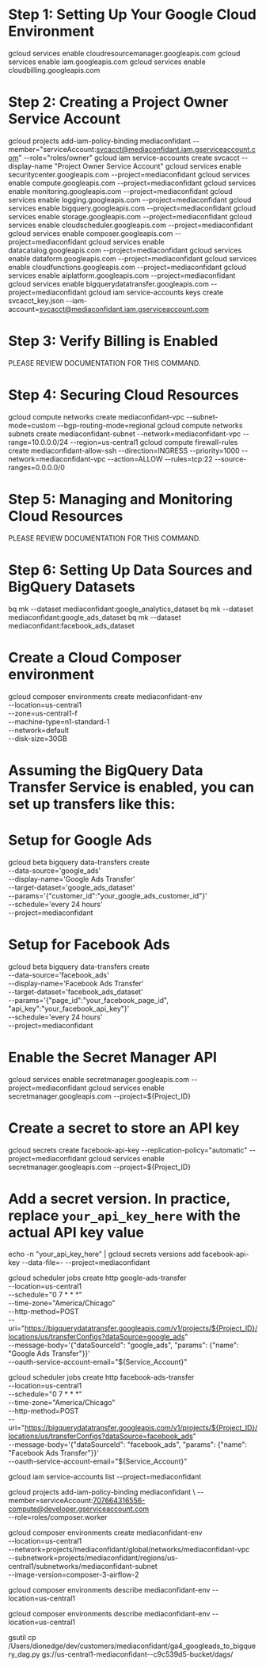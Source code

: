# Step 1: Setting Up Your Google Cloud Environment
gcloud services enable cloudresourcemanager.googleapis.com
gcloud services enable iam.googleapis.com
gcloud services enable cloudbilling.googleapis.com

# Step 2: Creating a Project Owner Service Account
gcloud projects add-iam-policy-binding mediaconfidant --member="serviceAccount:svcacct@mediaconfidant.iam.gserviceaccount.com" --role="roles/owner"
gcloud iam service-accounts create svcacct --display-name 
"Project Owner Service Account"
gcloud services enable securitycenter.googleapis.com --project=mediaconfidant
gcloud services enable compute.googleapis.com --project=mediaconfidant
gcloud services enable monitoring.googleapis.com --project=mediaconfidant
gcloud services enable logging.googleapis.com --project=mediaconfidant
gcloud services enable bigquery.googleapis.com --project=mediaconfidant
gcloud services enable storage.googleapis.com --project=mediaconfidant
gcloud services enable cloudscheduler.googleapis.com --project=mediaconfidant
gcloud services enable composer.googleapis.com --project=mediaconfidant
gcloud services enable datacatalog.googleapis.com --project=mediaconfidant
gcloud services enable dataform.googleapis.com --project=mediaconfidant
gcloud services enable cloudfunctions.googleapis.com --project=mediaconfidant
gcloud services enable aiplatform.googleapis.com --project=mediaconfidant
gcloud services enable bigquerydatatransfer.googleapis.com --project=mediaconfidant
gcloud iam service-accounts keys create svcacct_key.json --iam-account=svcacct@mediaconfidant.iam.gserviceaccount.com

# Step 3: Verify Billing is Enabled
PLEASE REVIEW DOCUMENTATION FOR THIS COMMAND.

# Step 4: Securing Cloud Resources
gcloud compute networks create mediaconfidant-vpc --subnet-mode=custom --bgp-routing-mode=regional
gcloud compute networks subnets create mediaconfidant-subnet --network=mediaconfidant-vpc --range=10.0.0.0/24 --region=us-central1
gcloud compute firewall-rules create mediaconfidant-allow-ssh --direction=INGRESS --priority=1000 --network=mediaconfidant-vpc --action=ALLOW --rules=tcp:22 --source-ranges=0.0.0.0/0

# Step 5: Managing and Monitoring Cloud Resources
PLEASE REVIEW DOCUMENTATION FOR THIS COMMAND.

# Step 6: Setting Up Data Sources and BigQuery Datasets
bq mk --dataset mediaconfidant:google_analytics_dataset
bq mk --dataset mediaconfidant:google_ads_dataset
bq mk --dataset mediaconfidant:facebook_ads_dataset

# Create a Cloud Composer environment
gcloud composer environments create mediaconfidant-env \
    --location=us-central1 \
    --zone=us-central1-f \
    --machine-type=n1-standard-1 \
    --network=default \
    --disk-size=30GB

# Assuming the BigQuery Data Transfer Service is enabled, you can set up transfers like this:

# Setup for Google Ads
gcloud beta bigquery data-transfers create \
    --data-source='google_ads' \
    --display-name='Google Ads Transfer' \
    --target-dataset='google_ads_dataset' \
    --params='{"customer_id":"your_google_ads_customer_id"}' \
    --schedule='every 24 hours' \
    --project=mediaconfidant

# Setup for Facebook Ads
gcloud beta bigquery data-transfers create \
    --data-source='facebook_ads' \
    --display-name='Facebook Ads Transfer' \
    --target-dataset='facebook_ads_dataset' \
    --params='{"page_id":"your_facebook_page_id", "api_key":"your_facebook_api_key"}' \
    --schedule='every 24 hours' \
    --project=mediaconfidant

# Enable the Secret Manager API
gcloud services enable secretmanager.googleapis.com --project=mediaconfidant
gcloud services enable secretmanager.googleapis.com --project=${Project_ID}

# Create a secret to store an API key
gcloud secrets create facebook-api-key --replication-policy="automatic" --project=mediaconfidant
gcloud services enable secretmanager.googleapis.com --project=${Project_ID}

# Add a secret version. In practice, replace `your_api_key_here` with the actual API key value
echo -n "your_api_key_here" | gcloud secrets versions add facebook-api-key --data-file=- --project=mediaconfidant

gcloud scheduler jobs create http google-ads-transfer \
    --location=us-central1 \
    --schedule="0 7 * * *" \
    --time-zone="America/Chicago" \
    --http-method=POST \
    --uri="https://bigquerydatatransfer.googleapis.com/v1/projects/${Project_ID}/locations/us/transferConfigs?dataSource=google_ads" \
    --message-body='{"dataSourceId": "google_ads", "params": {"name": "Google Ads Transfer"}}' \
    --oauth-service-account-email="${Service_Account}"

gcloud scheduler jobs create http facebook-ads-transfer \
    --location=us-central1 \
    --schedule="0 7 * * *" \
    --time-zone="America/Chicago" \
    --http-method=POST \
    --uri="https://bigquerydatatransfer.googleapis.com/v1/projects/${Project_ID}/locations/us/transferConfigs?dataSource=facebook_ads" \
    --message-body='{"dataSourceId": "facebook_ads", "params": {"name": "Facebook Ads Transfer"}}' \
    --oauth-service-account-email="${Service_Account}"




gcloud iam service-accounts list --project=mediaconfidant

gcloud projects add-iam-policy-binding mediaconfidant \    --member=serviceAccount:707664316556-compute@developer.gserviceaccount.com \
    --role=roles/composer.worker


gcloud composer environments create mediaconfidant-env \
    --location=us-central1 \
    --network=projects/mediaconfidant/global/networks/mediaconfidant-vpc \
    --subnetwork=projects/mediaconfidant/regions/us-central1/subnetworks/mediaconfidant-subnet \
    --image-version=composer-3-airflow-2

gcloud composer environments describe mediaconfidant-env --location=us-central1



gcloud composer environments describe mediaconfidant-env --location=us-central1




gsutil cp /Users/dionedge/dev/customers/mediaconfidant/ga4_googleads_to_bigquery_dag.py gs://us-central1-mediaconfidant--c9c539d5-bucket/dags/











